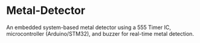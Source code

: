 # Metal-Detector
An embedded system-based metal detector using a 555 Timer IC, microcontroller (Arduino/STM32), and buzzer for real-time metal detection.
